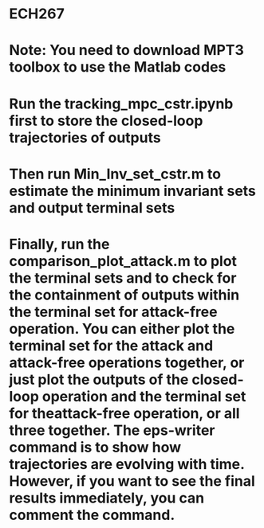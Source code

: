 # ECH267
# Note: You need to download MPT3 toolbox to use the Matlab codes
# Run the tracking_mpc_cstr.ipynb first to store the closed-loop trajectories of outputs
# Then run Min_Inv_set_cstr.m to estimate the minimum invariant sets and output terminal sets
# Finally, run the comparison_plot_attack.m to plot the terminal sets and to check for the containment of outputs within the terminal set for attack-free operation. You can either plot the terminal set for the attack and attack-free operations together, or just plot the outputs of the closed-loop operation and the terminal set for theattack-free operation, or all three together. The eps-writer command is to show how trajectories are evolving with time. However, if you want to see the final results immediately, you can comment the command.
